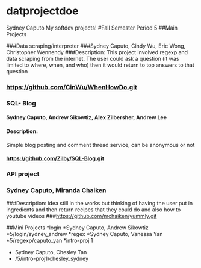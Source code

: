 datprojectdoe
=============
Sydney Caputo
My softdev projects! 
#Fall Semester
Period 5
##Main Projects

###Data scraping/interpreter
###Sydney Caputo, Cindy Wu, Eric Wong, Christopher Wennendy 
###Description:
This project involved regexp and data scraping from the internet. The user could ask a question (it was limited to where, when, and who) then it would return to top answers to that question 
### https://github.com/CinWu/WhenHowDo.git


### SQL- Blog
#### Sydney Caputo, Andrew Sikowtiz, Alex Zilbersher, Andrew Lee
#### Description:
Simple blog posting and comment thread service, can be anonymous or not 
#### https://github.com/Zilby/SQL-Blog.git

### API project
### Sydney Caputo, Miranda Chaiken 
###Description:
idea still in the works but thinking of having the user put in ingredients and then return recipes that they could do and also how to youtube videos
###https://github.com/mchaiken/yummly.git

##Mini Projects
*login
  *Sydney Caputo, Andrew Sikowtiz
  *5/login/sydney_andrew
*regex
  *Sydney Caputo, Vanessa Yan
  *5/regexp/caputo_yan
*intro-proj 1
  * Sydney Caputo, Chesley Tan
  * /5/intro-proj1/chesley_sydney
